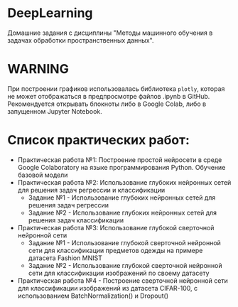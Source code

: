 # DeepLearning
Домашние задания с дисциплины "Методы машинного обучения в задачах обработки пространственных данных".

# WARNING
При построении графиков использовалась библиотека `plotly`, которая не может отображаться в предпросмотре файлов .ipynb в GitHub.
Рекомендуется открывать блокноты либо в Google Colab, либо в запущенном Jupyter Notebook.

# Список практических работ:
- Практическая работа №1: Построение простой нейросети в среде Google Colaboratory на языке программирования Python. Обучение базовой модели
- Практическая работа №2: Использование глубоких нейронных сетей для решения задач регрессии и классификации
    - Задание №1 - Использование глубоких нейронных сетей для решения задач регрессии
    - Задание №2 - Использование глубоких нейронных сетей для решения задач классификации
- Практическая работа №3: Использование глубокой сверточной нейронной сети
    - Задание №1 - Использование глубокой сверточной нейронной сети для классификации предметов одежды на примере датасета Fashion MNIST
    - Задание №2 - Использование глубокой сверточной нейронной сети для классификации изображений по своему датасету
- Практическая работа №4 - Построение сверточной нейронной сети для классификации изображений из датасета CIFAR-100, с использованием BatchNormalization() и Dropout()